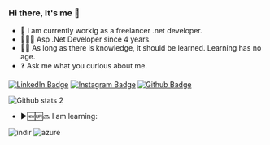 ### Hi there, It's me 👋

- 🔭 I am currently workig as a freelancer .net developer.
- 👨‍💻🧿 Asp .Net Developer since 4 years.
- 🕵️‍♂️ As long as there is knowledge, it should be learned. Learning has no age.
- ❓ Ask me what you curious about me.

[![LinkedIn Badge](https://img.shields.io/badge/-LinkedIn-008b8b?style=quare&labelColor=008b8b&logo=LinkedIn&logoColor=white&link=link)](https://www.linkedin.com/in/ocalkurtulus/)
[![Instagram Badge](https://img.shields.io/badge/-Instagram-757575?style=flat-quare&labelColor=757575&logo=instagram&logoColor=white&link=link)](https://www.instagram.com/kurtulusocl.yon/?hl=tr)
[![Github Badge](https://img.shields.io/badge/-Github-000?style=quare&labelColor=000&logo=Github&logoColor=white&link=link)](https://github.com/kurtulusocL?tab=repositories)

![Github stats 2](https://github-readme-stats.vercel.app/api?username=kurtulusocL&show_icons=true&theme=radical) 

- ▶🆕🆙🔜 I am learning:

![indir](https://user-images.githubusercontent.com/78833568/153897087-76a2e902-07ed-4b80-983e-de735fb92b11.png) 
![azure](https://user-images.githubusercontent.com/78833568/153896830-d567b439-ee74-4c20-a642-8800602884ff.jpg)
